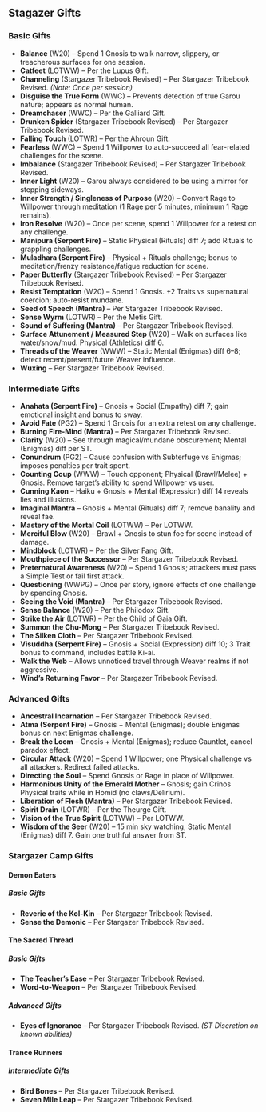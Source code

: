 ## Stagazer Gifts

### Basic Gifts
- **Balance** (W20) – Spend 1 Gnosis to walk narrow, slippery, or treacherous surfaces for one session.
- **Catfeet** (LOTWW) – Per the Lupus Gift.
- **Channeling** (Stargazer Tribebook Revised) – Per Stargazer Tribebook Revised. *(Note: Once per session)*
- **Disguise the True Form** (WWC) – Prevents detection of true Garou nature; appears as normal human.
- **Dreamchaser** (WWC) – Per the Galliard Gift.
- **Drunken Spider** (Stargazer Tribebook Revised) – Per Stargazer Tribebook Revised.
- **Falling Touch** (LOTWR) – Per the Ahroun Gift.
- **Fearless** (WWC) – Spend 1 Willpower to auto-succeed all fear-related challenges for the scene.
- **Imbalance** (Stargazer Tribebook Revised) – Per Stargazer Tribebook Revised.
- **Inner Light** (W20) – Garou always considered to be using a mirror for stepping sideways.
- **Inner Strength / Singleness of Purpose** (W20) – Convert Rage to Willpower through meditation (1 Rage per 5 minutes, minimum 1 Rage remains).
- **Iron Resolve** (W20) – Once per scene, spend 1 Willpower for a retest on any challenge.
- **Manipura (Serpent Fire)** – Static Physical (Rituals) diff 7; add Rituals to grappling challenges.
- **Muladhara (Serpent Fire)** – Physical + Rituals challenge; bonus to meditation/frenzy resistance/fatigue reduction for scene.
- **Paper Butterfly** (Stargazer Tribebook Revised) – Per Stargazer Tribebook Revised.
- **Resist Temptation** (W20) – Spend 1 Gnosis. +2 Traits vs supernatural coercion; auto-resist mundane.
- **Seed of Speech (Mantra)** – Per Stargazer Tribebook Revised.
- **Sense Wyrm** (LOTWR) – Per the Metis Gift.
- **Sound of Suffering (Mantra)** – Per Stargazer Tribebook Revised.
- **Surface Attunement / Measured Step** (W20) – Walk on surfaces like water/snow/mud. Physical (Athletics) diff 6.
- **Threads of the Weaver** (WWW) – Static Mental (Enigmas) diff 6–8; detect recent/present/future Weaver influence.
- **Wuxing** – Per Stargazer Tribebook Revised.

### Intermediate Gifts
- **Anahata (Serpent Fire)** – Gnosis + Social (Empathy) diff 7; gain emotional insight and bonus to sway.
- **Avoid Fate** (PG2) – Spend 1 Gnosis for an extra retest on any challenge.
- **Burning Fire-Mind (Mantra)** – Per Stargazer Tribebook Revised.
- **Clarity** (W20) – See through magical/mundane obscurement; Mental (Enigmas) diff per ST.
- **Conundrum** (PG2) – Cause confusion with Subterfuge vs Enigmas; imposes penalties per trait spent.
- **Counting Coup** (WWW) – Touch opponent; Physical (Brawl/Melee) + Gnosis. Remove target’s ability to spend Willpower vs user.
- **Cunning Kaon** – Haiku + Gnosis + Mental (Expression) diff 14 reveals lies and illusions.
- **Imaginal Mantra** – Gnosis + Mental (Rituals) diff 7; remove banality and reveal fae.
- **Mastery of the Mortal Coil** (LOTWW) – Per LOTWW.
- **Merciful Blow** (W20) – Brawl + Gnosis to stun foe for scene instead of damage.
- **Mindblock** (LOTWR) – Per the Silver Fang Gift.
- **Mouthpiece of the Successor** – Per Stargazer Tribebook Revised.
- **Preternatural Awareness** (W20) – Spend 1 Gnosis; attackers must pass a Simple Test or fail first attack.
- **Questioning** (WWPG) – Once per story, ignore effects of one challenge by spending Gnosis.
- **Seeing the Void (Mantra)** – Per Stargazer Tribebook Revised.
- **Sense Balance** (W20) – Per the Philodox Gift.
- **Strike the Air** (LOTWR) – Per the Child of Gaia Gift.
- **Summon the Chu-Mong** – Per Stargazer Tribebook Revised.
- **The Silken Cloth** – Per Stargazer Tribebook Revised.
- **Visuddha (Serpent Fire)** – Gnosis + Social (Expression) diff 10; 3 Trait bonus to command, includes battle Ki-ai.
- **Walk the Web** – Allows unnoticed travel through Weaver realms if not aggressive.
- **Wind’s Returning Favor** – Per Stargazer Tribebook Revised.

### Advanced Gifts
- **Ancestral Incarnation** – Per Stargazer Tribebook Revised.
- **Atma (Serpent Fire)** – Gnosis + Mental (Enigmas); double Enigmas bonus on next Enigmas challenge.
- **Break the Loom** – Gnosis + Mental (Enigmas); reduce Gauntlet, cancel paradox effect.
- **Circular Attack** (W20) – Spend 1 Willpower; one Physical challenge vs all attackers. Redirect failed attacks.
- **Directing the Soul** – Spend Gnosis or Rage in place of Willpower.
- **Harmonious Unity of the Emerald Mother** – Gnosis; gain Crinos Physical traits while in Homid (no claws/Delirium).
- **Liberation of Flesh (Mantra)** – Per Stargazer Tribebook Revised.
- **Spirit Drain** (LOTWR) – Per the Theurge Gift.
- **Vision of the True Spirit** (LOTWW) – Per LOTWW.
- **Wisdom of the Seer** (W20) – 15 min sky watching, Static Mental (Enigmas) diff 7. Gain one truthful answer from ST.

### Stargazer Camp Gifts

#### Demon Eaters
##### Basic Gifts
- **Reverie of the Kol-Kin** – Per Stargazer Tribebook Revised.
- **Sense the Demonic** – Per Stargazer Tribebook Revised.

#### The Sacred Thread
##### Basic Gifts
- **The Teacher’s Ease** – Per Stargazer Tribebook Revised.
- **Word-to-Weapon** – Per Stargazer Tribebook Revised.
##### Advanced Gifts
- **Eyes of Ignorance** – Per Stargazer Tribebook Revised. *(ST Discretion on known abilities)*

#### Trance Runners
##### Intermediate Gifts
- **Bird Bones** – Per Stargazer Tribebook Revised.
- **Seven Mile Leap** – Per Stargazer Tribebook Revised.